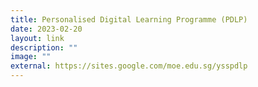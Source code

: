 ```yaml
---
title: Personalised Digital Learning Programme (PDLP)
date: 2023-02-20
layout: link
description: ""
image: ""
external: https://sites.google.com/moe.edu.sg/ysspdlp
---
```

